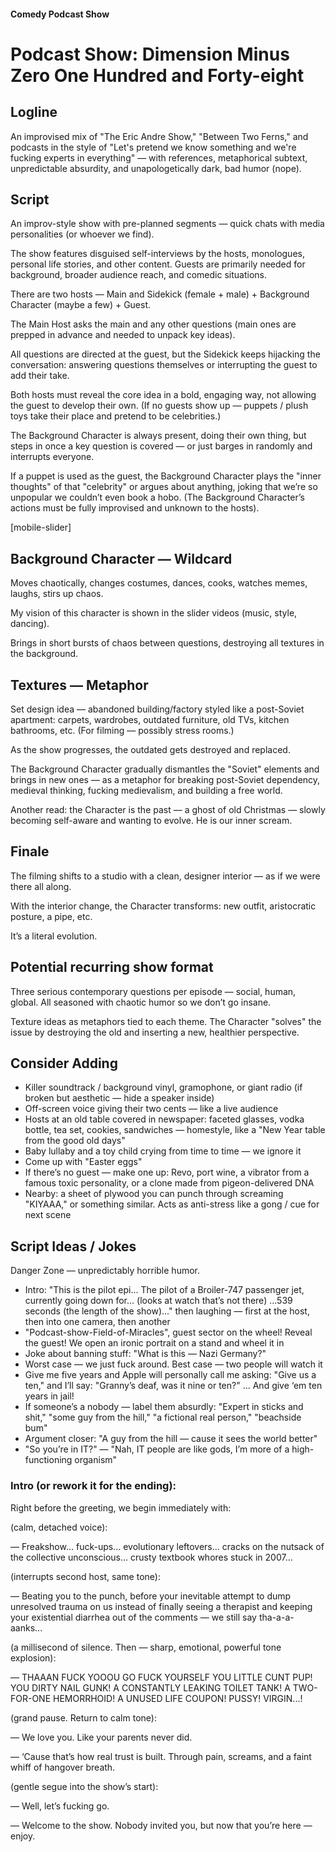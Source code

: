 #### Comedy Podcast Show

# Podcast Show: Dimension Minus Zero One Hundred and Forty-eight

## Logline

An improvised mix of "The Eric Andre Show," "Between Two Ferns," and podcasts in the style of "Let's pretend we know something and we're fucking experts in everything" — with references, metaphorical subtext, unpredictable absurdity, and unapologetically dark, bad humor (nope).

## Script

An improv-style show with pre-planned segments — quick chats with media personalities (or whoever we find).

The show features disguised self-interviews by the hosts, monologues, personal life stories, and other content. Guests are primarily needed for background, broader audience reach, and comedic situations.

There are two hosts — Main and Sidekick (female + male) + Background Character (maybe a few) + Guest.

The Main Host asks the main and any other questions (main ones are prepped in advance and needed to unpack key ideas).

All questions are directed at the guest, but the Sidekick keeps hijacking the conversation: answering questions themselves or interrupting the guest to add their take.

Both hosts must reveal the core idea in a bold, engaging way, not allowing the guest to develop their own. (If no guests show up — puppets / plush toys take their place and pretend to be celebrities.)

The Background Character is always present, doing their own thing, but steps in once a key question is covered — or just barges in randomly and interrupts everyone.

If a puppet is used as the guest, the Background Character plays the "inner thoughts" of that "celebrity" or argues about anything, joking that we’re so unpopular we couldn’t even book a hobo. (The Background Character’s actions must be fully improvised and unknown to the hosts).

[mobile-slider]

## Background Character — Wildcard

Moves chaotically, changes costumes, dances, cooks, watches memes, laughs, stirs up chaos.

My vision of this character is shown in the slider videos (music, style, dancing).

Brings in short bursts of chaos between questions, destroying all textures in the background.

## Textures — Metaphor

Set design idea — abandoned building/factory styled like a post-Soviet apartment: carpets, wardrobes, outdated furniture, old TVs, kitchen bathrooms, etc. (For filming — possibly stress rooms.)

As the show progresses, the outdated gets destroyed and replaced.

The Background Character gradually dismantles the "Soviet" elements and brings in new ones — as a metaphor for breaking post-Soviet dependency, medieval thinking, fucking medievalism, and building a free world.

Another read: the Character is the past — a ghost of old Christmas — slowly becoming self-aware and wanting to evolve. He is our inner scream.

## Finale

The filming shifts to a studio with a clean, designer interior — as if we were there all along.

With the interior change, the Character transforms: new outfit, aristocratic posture, a pipe, etc.

It’s a literal evolution.

## Potential recurring show format

Three serious contemporary questions per episode — social, human, global. All seasoned with chaotic humor so we don’t go insane.

Texture ideas as metaphors tied to each theme. The Character "solves" the issue by destroying the old and inserting a new, healthier perspective.

## Consider Adding

- Killer soundtrack / background vinyl, gramophone, or giant radio (if broken but aesthetic — hide a speaker inside)
- Off-screen voice giving their two cents — like a live audience
- Hosts at an old table covered in newspaper: faceted glasses, vodka bottle, tea set, cookies, sandwiches — homestyle, like a "New Year table from the good old days"
- Baby lullaby and a toy child crying from time to time — we ignore it
- Come up with "Easter eggs"
- If there’s no guest — make one up: Revo, port wine, a vibrator from a famous toxic personality, or a clone made from pigeon-delivered DNA
- Nearby: a sheet of plywood you can punch through screaming "KIYAAA," or something similar. Acts as anti-stress like a gong / cue for next scene

## Script Ideas / Jokes

Danger Zone — unpredictably horrible humor.

- Intro: "This is the pilot epi... The pilot of a Broiler-747 passenger jet, currently going down for... (looks at watch that’s not there) ...539 seconds (the length of the show)..." then laughing — first at the host, then into one camera, then another
- "Podcast-show-Field-of-Miracles", guest sector on the wheel! Reveal the guest! We open an ironic portrait on a stand and wheel it in
- Joke about banning stuff: "What is this — Nazi Germany?"
- Worst case — we just fuck around. Best case — two people will watch it
- Give me five years and Apple will personally call me asking: "Give us a ten," and I’ll say: "Granny’s deaf, was it nine or ten?" ... And give ‘em ten years in jail!
- If someone’s a nobody — label them absurdly: "Expert in sticks and shit," "some guy from the hill," "a fictional real person," "beachside bum"
- Argument closer: "A guy from the hill — cause it sees the world better"
- "So you’re in IT?" — "Nah, IT people are like gods, I’m more of a high-functioning organism"

### Intro (or rework it for the ending):

Right before the greeting, we begin immediately with:

(calm, detached voice):

— Freakshow... fuck-ups... evolutionary leftovers... cracks on the nutsack of the collective unconscious... crusty textbook whores stuck in 2007...

(interrupts second host, same tone):

— Beating you to the punch, before your inevitable attempt to dump unresolved trauma on us instead of finally seeing a therapist and keeping your existential diarrhea out of the comments — we still say tha-a-a-aanks...

(a millisecond of silence. Then — sharp, emotional, powerful tone explosion):

— THAAAN FUCK YOOOU GO FUCK YOURSELF YOU LITTLE CUNT PUP! YOU DIRTY NAIL GUNK! A CONSTANTLY LEAKING TOILET TANK! A TWO-FOR-ONE HEMORRHOID! A UNUSED LIFE COUPON! PUSSY! VIRGIN...!

(grand pause. Return to calm tone):

— We love you. Like your parents never did.

— ‘Cause that’s how real trust is built. Through pain, screams, and a faint whiff of hangover breath.

(gentle segue into the show’s start):

— Well, let’s fucking go.

— Welcome to the show. Nobody invited you, but now that you’re here — enjoy.